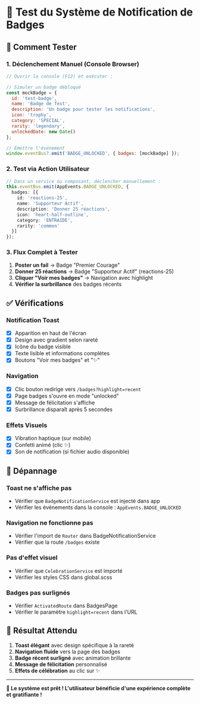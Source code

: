# 🧪 Test du Système de Notification de Badges

## 🎯 Comment Tester

### 1. Déclenchement Manuel (Console Browser)
```javascript
// Ouvrir la console (F12) et exécuter :

// Simuler un badge débloqué
const mockBadge = {
  id: 'test-badge',
  name: 'Badge de Test',
  description: 'Un badge pour tester les notifications',
  icon: 'trophy',
  category: 'SPECIAL',
  rarity: 'legendary',
  unlockedDate: new Date()
};

// Émettre l'événement
window.eventBus?.emit('BADGE_UNLOCKED', { badges: [mockBadge] });
```

### 2. Test via Action Utilisateur
```typescript
// Dans un service ou composant, déclencher manuellement :
this.eventBus.emit(AppEvents.BADGE_UNLOCKED, { 
  badges: [{ 
    id: 'reactions-25', 
    name: 'Supporteur Actif', 
    description: 'Donner 25 réactions',
    icon: 'heart-half-outline',
    category: 'ENTRAIDE',
    rarity: 'common'
  }] 
});
```

### 3. Flux Complet à Tester
1. **Poster un fail** → Badge "Premier Courage"
2. **Donner 25 réactions** → Badge "Supporteur Actif" (reactions-25)
3. **Cliquer "Voir mes badges"** → Navigation avec highlight
4. **Vérifier la surbrillance** des badges récents

## ✅ Vérifications

### Notification Toast
- [x] Apparition en haut de l'écran
- [x] Design avec gradient selon rareté
- [x] Icône du badge visible
- [x] Texte lisible et informations complètes
- [x] Boutons "Voir mes badges" et "✨"

### Navigation
- [x] Clic bouton redirige vers `/badges?highlight=recent`
- [x] Page badges s'ouvre en mode "unlocked"
- [x] Message de félicitation s'affiche
- [x] Surbrillance disparaît après 5 secondes

### Effets Visuels
- [x] Vibration haptique (sur mobile)
- [x] Confetti animé (clic ✨)
- [x] Son de notification (si fichier audio disponible)

## 🐛 Dépannage

### Toast ne s'affiche pas
- Vérifier que `BadgeNotificationService` est injecté dans app
- Vérifier les événements dans la console : `AppEvents.BADGE_UNLOCKED`

### Navigation ne fonctionne pas
- Vérifier l'import de `Router` dans BadgeNotificationService
- Vérifier que la route `/badges` existe

### Pas d'effet visuel
- Vérifier que `CelebrationService` est importé
- Vérifier les styles CSS dans global.scss

### Badges pas surlignés
- Vérifier `ActivatedRoute` dans BadgesPage
- Vérifier le paramètre `highlight=recent` dans l'URL

## 🎊 Résultat Attendu

1. **Toast élégant** avec design spécifique à la rareté
2. **Navigation fluide** vers la page des badges
3. **Badge récent surligné** avec animation brillante
4. **Message de félicitation** personnalisé
5. **Effets de célébration** au clic sur ✨

---

**🚀 Le système est prêt ! L'utilisateur bénéficie d'une expérience complète et gratifiante !**
